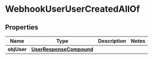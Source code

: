 

# WebhookUserUserCreatedAllOf


## Properties

| Name | Type | Description | Notes |
|------------ | ------------- | ------------- | -------------|
|**objUser** | [**UserResponseCompound**](UserResponseCompound.md) |  |  |



